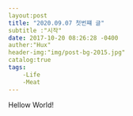```yaml
---
layout:post
title: "2020.09.07 첫번쨰 글"
subtitle :"시작"
date: 2017-10-20 08:26:28 -0400
auther:"Hux"
header-img:"img/post-bg-2015.jpg"
catalog:true
tags:
    -Life
    -Meat
---
```


Hellow World!


[jekyll-docs]: https://jekyllrb.com/docs/home
[jekyll-gh]:   https://github.com/jekyll/jekyll
[jekyll-talk]: https://talk.jekyllrb.com/

